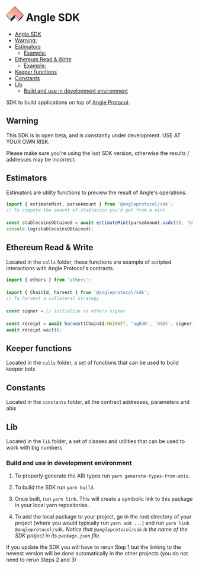 # <img src="logo.svg" alt="Angle SDK" height="40px"> Angle SDK

- [Angle SDK](#angle-sdk)
- [Warning:](#warning)
- [Estimators](#estimators)
  - [Example:](#example)
- [Ethereum Read & Write](#ethereum-read--write)
  - [Example:](#example-1)
- [Keeper functions](#keeper-functions)
- [Constants](#constants)
- [Lib](#lib)
  - [Build and use in development environment](#build-and-use-in-development-enviroment)

SDK to build applications on top of [Angle Protocol](https://angle.money).

## Warning

This SDK is in open beta, and is constantly under development. USE AT YOUR OWN RISK.

Please make sure you're using the last SDK version, otherwise the results / addresses may be incorrect.

## Estimators

Estimators are utility functions to preview the result of Angle's operations.

```js
import { estimateMint, parseAmount } from '@angleprotocol/sdk';
// To compute the amount of stablecoin you'd get from a mint

const stablecoinsObtained = await estimateMint(parseAmount.usdc(1), 'USDC', 'agEUR');
console.log(stablecoinsObtained);
```

## Ethereum Read & Write

Located in the `calls` folder, these functions are example of scripted interactions with Angle Protocol's contracts.

```js
import { ethers } from 'ethers';

import { ChainId, harvest } from '@angleprotocol/sdk';
// To harvest a collateral strategy

const signer = // initialize an ethers signer

const receipt = await harvest(ChainId.MAINNET, 'agEUR', 'USDC', signer);
await receipt.wait();
```

## Keeper functions

Located in the `calls` folder, a set of functions that can be used to build keeper bots

## Constants

Located in the `constants` folder, all the contract addresses, parameters and abis

## Lib

Located in the `lib` folder, a set of classes and utilities that can be used to work with big numbers

### Build and use in development environment

1. To properly generate the ABI types run `yarn generate-types-from-abis`.

2. To build the SDK run `yarn build`.

3. Once built, run `yarn link`. This will create a symbolic link to this package in your local yarn repositories.

4. To add the local package to your project, go in the root directory of your project (where you would typically run `yarn add ...`) and run `yarn link @angleprotocol/sdk`. _Notice that `@angleprotocol/sdk` is the name of the SDK project in its `package.json` file._

If you update the SDK you will have to rerun Step 1 but the linking to the newest version will be done automatically in the other projects (you do not need to rerun Steps 2 and 3)
